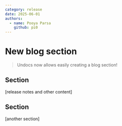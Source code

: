 ```yaml
---
category: release
date: 2025-06-01
authors:
  - name: Pooya Parsa
    github: pi0
---
```


# New blog section

> Undocs now allows easily creating a blog section!

## Section

[release notes and other content]

## Section

[another section]
